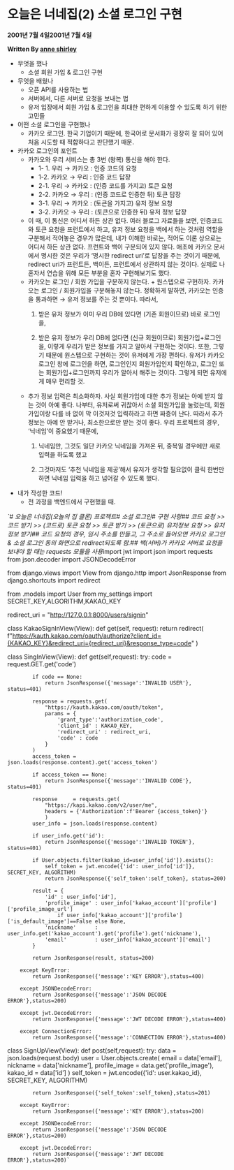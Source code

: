 # 오늘은 너네집(2) 소셜 로그인 구현

**2001년 7월 4일2001년 7월 4일**

**Written By [anne shirley](https://www.todayitanzada.com/?author=600ccc46fca7d614a7dbe498)**

- 무엇을 했나
  - 소셜 회원 가입 & 로그인 구현
- 무엇을 배웠나
  - 오픈 API를 사용하는 법
  - 서버에서, 다른 서버로 요청을 보내는 법
  - 유저 입장에서 회원 가입 & 로그인을 최대한 편하게 이용할 수 있도록 하기 위한 고민들
- 어떤 소셜 로그인을 구현했나
  - 카카오 로그인.
    한국 기업이기 때문에, 한국어로 문서화가 굉장히 잘 되어 있어 처음 시도할 때 적합하다고 판단했기 때문.
- 카카오 로그인의 포인트
  - 카카오와 우리 서비스는 총 3번 (왕복) 통신을 해야 한다.
    - 1- 1. 우리 → 카카오 : 인증 코드의 요청
    - 1-2. 카카오 → 우리 : 인증 코드 답장
    - 2-1. 우리 → 카카오 : (인증 코드를 가지고) 토큰 요청
    - 2-2. 카카오 → 우리 : (인증 코드로 인증한 뒤) 토큰 답장
    - 3-1. 우리 → 카카오 : (토큰을 가지고) 유저 정보 요청
    - 3-2. 카카오 → 우리 : (토큰으로 인증한 뒤) 유저 정보 답장
  - 이 때, 이 통신은 어디서 하든 상관 없다.
    여러 블로그 자료들을 보면, 인증코드와 토큰 요청을 프런트에서 하고, 유저 정보 요청을 백에서 하는 것처럼 역할을 구분해서 적어놓은 경우가 많은데,
    내가 이해한 바로는, 적어도 이론 상으로는 어디서 하든 상관 없다. 프런트와 백이 구분되어 있지 않다.
    애초에 카카오 문서에서 명시한 것은 우리가 ‘명시한 redirect uri’로 답장을 주는 것이기 때문에, redirect uri가 프런트든, 백이든, 프런트에서 상관하지 않는 것이다.
    실제로 나 혼자서 연습을 위해 모든 부분을 혼자 구현해보기도 했다.
  - 카카오는 로그인 / 회원 가입을 구분하지 않는다. + 원스텝으로 구현하자.
    카카오는 로그인 / 회원가입을 구분해놓지 않는다.
    정확하게 말하면, 카카오는 인증을 통과하면 → 유저 정보를 주는 것 뿐이다.
    따라서,
    1. 받은 유저 정보가 이미 우리 DB에 있다면 (기존 회원이므로) 바로 로그인을,

    2. 받은 유저 정보가 우리 DB에 없다면 (신규 회원이므로) 회원가입+로그인을,
    이렇게 우리가 받은 정보를 가지고 알아서 구현하는 것이다.
    또한, 그렇기 때문에 원스텝으로 구현하는 것이 유저에게 가장 편하다.
    유저가 카카오 로그인 창에 로그인을 하면, 로그인인지 회원가입인지 확인하고, 로그인 또는 회원가입+로그인까지 우리가 알아서 해주는 것이다.
    그렇게 되면 유저에게 매우 편리할 것.
  - 추가 정보 입력은 최소화하자.
    사실 회원가입에 대한 추가 정보는 아예 받지 않는 것이 아예 좋다.
    나부터, 유저로써 귀찮아서 소셜 회원가입을 눌렀는데, 회원가입이랑 다를 바 없이 막 이것저것 입력하라고 하면 짜증이 난다.
    따라서 추가 정보는 아예 안 받거나, 최소한으로만 받는 것이 좋다.
    우리 프로젝트의 경우, ‘닉네임’이 중요했기 때문에,
    1. 닉네임만, 그것도 일단 카카오 닉네임을 가져온 뒤, 중복일 경우에만 새로 입력을 하도록 했고

    2. 그것마저도 ‘추천 닉네임을 제공’해서 유저가 생각할 필요없이 클릭 한번만 하면 닉네임 입력을 하고 넘어갈 수 있도록 했다.
- 내가 작성한 코드!
  - 전 과정을 백엔드에서 구현했을 때.

*`# 오늘은 너네집(오놀의 집 클론) 프로젝트# 소셜 로그인# 구현 사항## 코드 요청 >> 코드 받기 >> (코드로) 토큰 요청 >> 토큰 받기 >> (토큰으로) 유저정보 요청 >> 유저 정보 받기## 코드 요청의 경우, 임시 주소를 만들고, 그 주소로 들어오면 카카오 로그인 & 소셜 로그인 동의 화면으로 redirect되도록 함.## 백(서버)가 카카오 서버로 요청을 보내야 할 때는 requests 모듈을 사용*import jwt
import json
import requests
from json.decoder import JSONDecodeError

from django.views import View
from django.http import JsonResponse
from django.shortcuts import redirect

from .models import User
from my_settings import SECRET_KEY,ALGORITHM,KAKAO_KEY

redirect_uri = "http://127.0.0.1:8000/users/signin"

class KakaoSignInView(View):
def get(self, request):
return redirect(
f"https://kauth.kakao.com/oauth/authorize?client_id={KAKAO_KEY}&redirect_uri={redirect_uri}&response_type=code"
)

class SingInView(View):
def get(self,request):
try:
code = request.GET.get('code')

            if code == None:
                return JsonResponse({'message':'INVALID USER'}, status=401)

            response = requests.get(
                "https://kauth.kakao.com/oauth/token",
                params = {
                    'grant_type':'authorization_code',
                    'client_id' : KAKAO_KEY,
                    'redirect_uri' : redirect_uri,
                    'code' : code
                }
            )
            access_token = json.loads(response.content).get('access_token')

            if access_token == None:
                return JsonResponse({'message':'INVALID CODE'}, status=401)

            response     = requests.get(
                "https://kapi.kakao.com/v2/user/me",
                headers = {'Authorization':f'Bearer {access_token}'}
                )
            user_info = json.loads(response.content)

            if user_info.get('id'):
                return JsonResponse({'message':'INVALID TOKEN'}, status=401)

            if User.objects.filter(kakao_id=user_info['id']).exists():
                self_token = jwt.encode({'id': user_info['id']}, SECRET_KEY, ALGORITHM)
                return JsonResponse({'self_token':self_token}, status=200)

            result = {
                'id' : user_info['id'],
                'profile_image' : user_info['kakao_account']['profile']['profile_image_url']
                    if user_info['kakao_account']['profile']['is_default_image']==False else None,
                'nickname'      : user_info.get('kakao_account').get('profile').get('nickname'),
                'email'         : user_info['kakao_account']['email']
            }

            return JsonResponse(result, status=200)

        except KeyError:
            return JsonResponse({'message':'KEY ERROR'},status=400)

        except JSONDecodeError:
            return JsonResponse({'message':'JSON DECODE ERROR'},status=200)

        except jwt.DecodeError:
            return JsonResponse({'message':'JWT DECODE ERROR'},status=400)

        except ConnectionError:
            return JsonResponse({'message':'CONNECTION ERROR'},status=400)

class SignUpView(View):
def post(self,request):
try:
data = json.loads(request.body)
user = User.objects.create(
email = data['email'],
nickname = data['nickname'],
profile_image = data.get('profile_image'),
kakao_id = data['id']
)
self_token = jwt.encode({'id': user.kakao_id}, SECRET_KEY, ALGORITHM)

            return JsonResponse({'self_token':self_token},status=201)

        except KeyError:
            return JsonResponse({'message':'KEY ERROR'},status=200)

        except JSONDecodeError:
            return JsonResponse({'message':'JSON DECODE ERROR'},status=200)

        except jwt.DecodeError:
            return JsonResponse({'message':'JWT DECODE ERROR'},status=200)`
